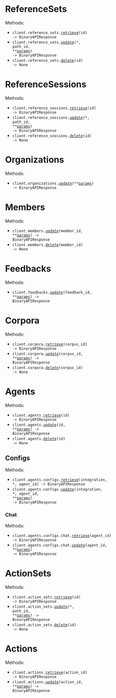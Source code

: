# ReferenceSets

Methods:

- <code title="get /api/v1/referencesets/{id}">client.reference_sets.<a href="./src/sam/resources/reference_sets.py">retrieve</a>(id) -> BinaryAPIResponse</code>
- <code title="put /api/v1/referencesets/{id}">client.reference_sets.<a href="./src/sam/resources/reference_sets.py">update</a>(\*, path_id, \*\*<a href="src/sam/types/reference_set_update_params.py">params</a>) -> BinaryAPIResponse</code>
- <code title="delete /api/v1/referencesets/{id}">client.reference_sets.<a href="./src/sam/resources/reference_sets.py">delete</a>(id) -> None</code>

# ReferenceSessions

Methods:

- <code title="get /api/v1/referencesessions/{id}">client.reference_sessions.<a href="./src/sam/resources/reference_sessions.py">retrieve</a>(id) -> BinaryAPIResponse</code>
- <code title="put /api/v1/referencesessions/{id}">client.reference_sessions.<a href="./src/sam/resources/reference_sessions.py">update</a>(\*, path_id, \*\*<a href="src/sam/types/reference_session_update_params.py">params</a>) -> BinaryAPIResponse</code>
- <code title="delete /api/v1/referencesessions/{id}">client.reference_sessions.<a href="./src/sam/resources/reference_sessions.py">delete</a>(id) -> None</code>

# Organizations

Methods:

- <code title="put /api/v1/organizations">client.organizations.<a href="./src/sam/resources/organizations.py">update</a>(\*\*<a href="src/sam/types/organization_update_params.py">params</a>) -> BinaryAPIResponse</code>

# Members

Methods:

- <code title="put /api/v1/members/{memberId}">client.members.<a href="./src/sam/resources/members.py">update</a>(member_id, \*\*<a href="src/sam/types/member_update_params.py">params</a>) -> BinaryAPIResponse</code>
- <code title="delete /api/v1/members/{memberId}">client.members.<a href="./src/sam/resources/members.py">delete</a>(member_id) -> None</code>

# Feedbacks

Methods:

- <code title="put /api/v1/feedbacks/{feedback_id}">client.feedbacks.<a href="./src/sam/resources/feedbacks.py">update</a>(feedback_id, \*\*<a href="src/sam/types/feedback_update_params.py">params</a>) -> BinaryAPIResponse</code>

# Corpora

Methods:

- <code title="get /api/v1/corpora/{corpus_id}">client.corpora.<a href="./src/sam/resources/corpora.py">retrieve</a>(corpus_id) -> BinaryAPIResponse</code>
- <code title="put /api/v1/corpora/{corpus_id}">client.corpora.<a href="./src/sam/resources/corpora.py">update</a>(corpus_id, \*\*<a href="src/sam/types/corpora_update_params.py">params</a>) -> BinaryAPIResponse</code>
- <code title="delete /api/v1/corpora/{corpus_id}">client.corpora.<a href="./src/sam/resources/corpora.py">delete</a>(corpus_id) -> None</code>

# Agents

Methods:

- <code title="get /api/v1/agents/{id}">client.agents.<a href="./src/sam/resources/agents/agents.py">retrieve</a>(id) -> BinaryAPIResponse</code>
- <code title="put /api/v1/agents/{id}">client.agents.<a href="./src/sam/resources/agents/agents.py">update</a>(id, \*\*<a href="src/sam/types/agent_update_params.py">params</a>) -> BinaryAPIResponse</code>
- <code title="delete /api/v1/agents/{id}">client.agents.<a href="./src/sam/resources/agents/agents.py">delete</a>(id) -> None</code>

## Configs

Methods:

- <code title="get /api/v1/agents/{agentId}/configs/{integration}">client.agents.configs.<a href="./src/sam/resources/agents/configs/configs.py">retrieve</a>(integration, \*, agent_id) -> BinaryAPIResponse</code>
- <code title="put /api/v1/agents/{agentId}/configs/{integration}">client.agents.configs.<a href="./src/sam/resources/agents/configs/configs.py">update</a>(integration, \*, agent_id, \*\*<a href="src/sam/types/agents/config_update_params.py">params</a>) -> BinaryAPIResponse</code>

### Chat

Methods:

- <code title="get /api/v1/agents/{agentId}/configs/chat">client.agents.configs.chat.<a href="./src/sam/resources/agents/configs/chat.py">retrieve</a>(agent_id) -> BinaryAPIResponse</code>
- <code title="put /api/v1/agents/{agentId}/configs/chat">client.agents.configs.chat.<a href="./src/sam/resources/agents/configs/chat.py">update</a>(agent_id, \*\*<a href="src/sam/types/agents/configs/chat_update_params.py">params</a>) -> BinaryAPIResponse</code>

# ActionSets

Methods:

- <code title="get /api/v1/actionsets/{id}">client.action_sets.<a href="./src/sam/resources/action_sets.py">retrieve</a>(id) -> BinaryAPIResponse</code>
- <code title="put /api/v1/actionsets/{id}">client.action_sets.<a href="./src/sam/resources/action_sets.py">update</a>(\*, path_id, \*\*<a href="src/sam/types/action_set_update_params.py">params</a>) -> BinaryAPIResponse</code>
- <code title="delete /api/v1/actionsets/{id}">client.action_sets.<a href="./src/sam/resources/action_sets.py">delete</a>(id) -> None</code>

# Actions

Methods:

- <code title="get /api/v1/actions/{actionId}">client.actions.<a href="./src/sam/resources/actions.py">retrieve</a>(action_id) -> BinaryAPIResponse</code>
- <code title="put /api/v1/actions/{actionId}">client.actions.<a href="./src/sam/resources/actions.py">update</a>(action_id, \*\*<a href="src/sam/types/action_update_params.py">params</a>) -> BinaryAPIResponse</code>
